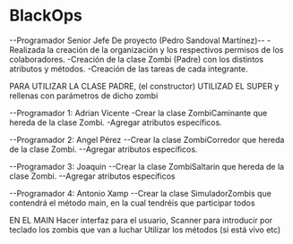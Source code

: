 # BlackOps

--Programador Senior Jefe De proyecto (Pedro Sandoval Martínez)--
    -Realizada la creación de la organización y los respectivos permisos de los colaboradores.
    -Creación de la clase Zombi (Padre) con los distintos atributos y métodos.
    -Creación de las tareas de cada integrante.

PARA UTILIZAR LA CLASE PADRE, (el constructor) UTILIZAD EL SUPER y rellenas con parámetros de dicho zombi

--Programador 1: Adrian Vicente 
    -Crear la clase ZombiCaminante que hereda de la clase Zombi.
    -Agregar atributos específicos.

--Programador 2: Angel Pérez
  --Crear la clase ZombiCorredor que hereda de la clase Zombi.
  --Agregar atributos específicos.

--Programador 3: Joaquin 
  --Crear la clase ZombiSaltarin que hereda de la clase Zombi.
  --Agregar atributos específicos 

--Programador 4: Antonio Xamp
  --Crear la clase SimuladorZombis que contendrá el método main, en la cual tendréis que participar todos 


  EN EL MAIN 
  Hacer interfaz para el usuario, Scanner para introducir por teclado los zombis que van a luchar
  Utilizar los métodos (si está vivo etc) 
